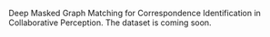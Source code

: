 Deep Masked Graph Matching for Correspondence Identification in Collaborative Perception.
The dataset is coming soon.
